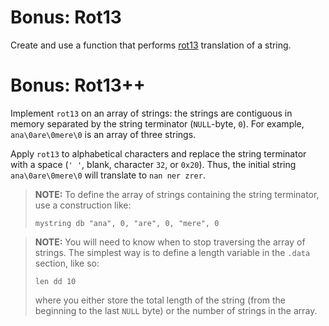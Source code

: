 # Bonus: Rot13

Create and use a function that performs [rot13](https://rot13.com/) translation of a string.

# Bonus: Rot13++

Implement `rot13` on an array of strings: the strings are contiguous in memory separated by the string terminator (`NULL`-byte, `0`). For example, `ana\0are\0mere\0` is an array of three strings.

Apply `rot13` to alphabetical characters and replace the string terminator with a space (`' '`, blank, character `32`, or `0x20`). Thus, the initial string `ana\0are\0mere\0` will translate to `nan ner zrer`.

> **NOTE:**  To define the array of strings containing the string terminator, use a construction like:
>
> ```Assembly
> mystring db "ana", 0, "are", 0, "mere", 0
> ```

> **NOTE:**  You will need to know when to stop traversing the array of strings. The simplest way is to define a length variable in the `.data` section, like so:
>
> ```Assembly
> len dd 10
> ```
>
> where you either store the total length of the string (from the beginning to the last `NULL` byte) or the number of strings in the array.
